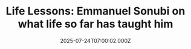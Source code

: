 ---
title: "Life Lessons: Emmanuel Sonubi on what life so far has taught him"
date: 2025-07-24T07:00:02.000Z
category: Human Kindness
externalLink: "https://www.positive.news/society/life-lessons-emmanuel-sonubi-on-what-life-so-far-has-taught-him/"
image: ""
excerpt: "The acclaimed stand-up comedian, 44, on surviving heart failure and a stroke, leading by example, and learning to agree to disagree…. The post Life Lessons: Emmanuel Sonubi on what life so far has taught him appeared first on Positive News.…"
---